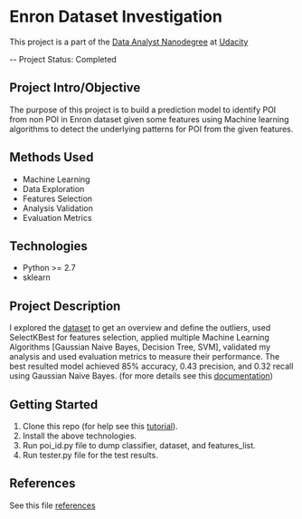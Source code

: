 # Enron Dataset Investigation

This project is a part of the [Data Analyst Nanodegree](https://www.udacity.com/course/data-analyst-nanodegree--nd002) at [Udacity](https://www.udacity.com/)

-- Project Status: Completed

## Project Intro/Objective

The purpose of this project is to build a prediction model to identify POI from non POI in Enron dataset given some features using Machine learning algorithms to detect the underlying patterns for POI from the given features.

## Methods Used

- Machine Learning
- Data Exploration
- Features Selection
- Analysis Validation
- Evaluation Metrics

## Technologies
- Python >= 2.7
- sklearn

## Project Description

I explored the [dataset](https://github.com/eng-dtarek/Enron_Dataset_Investigation/blob/master/my_dataset.pkl) to get an overview and define the outliers, used SelectKBest for features selection, applied multiple Machine Learning Algorithms [Gaussian Naive Bayes, Decision Tree, SVM], validated my analysis and used evaluation metrics to measure their performance.
The best resulted model achieved 85% accuracy, 0.43 precision, and 0.32 recall using Gaussian Naive Bayes. (for more details see this [documentation](https://github.com/eng-dtarek/Enron_Dataset_Investigation/blob/master/Enron%20Submission%20Free-Response%20Questions.pdf))

## Getting Started

1. Clone this repo (for help see this [tutorial](https://help.github.com/en/articles/cloning-a-repository)).
2. Install the above technologies.
3. Run poi_id.py file to dump classifier, dataset, and features_list.
4. Run tester.py file for the test results.

## References

See this file [references](https://github.com/eng-dtarek/Enron_Dataset_Investigation/blob/master/references.txt)

